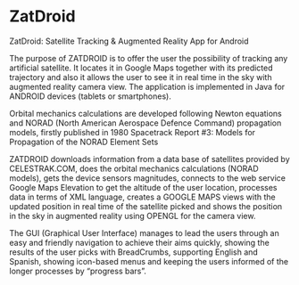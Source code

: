 ZatDroid
========

ZatDroid: Satellite Tracking &amp; Augmented Reality App for Android

The purpose of ZATDROID is to offer the user the possibility of tracking any artificial satellite. It locates it in Google Maps together with its predicted trajectory and also it allows the user to see it in real time in the sky with augmented reality camera view. The application is implemented in Java for ANDROID devices (tablets or smartphones).

Orbital mechanics calculations are developed following Newton equations and NORAD (North American Aerospace Defence Command) propagation models, firstly published in 1980 Spacetrack Report #3: Models for Propagation of the NORAD Element Sets

ZATDROID downloads information from a data base of satellites provided by CELESTRAK.COM, does the orbital mechanics calculations (NORAD models), gets the device sensors magnitudes, connects to the web service Google Maps Elevation to get the altitude of the user location, processes data in terms of XML language, creates a GOOGLE MAPS views with the updated position in real time of the satellite picked and shows the position in the sky in augmented reality using OPENGL for the camera view.

The GUI (Graphical User Interface) manages to lead the users through an easy and friendly navigation to achieve their aims quickly, showing the results of the user picks with BreadCrumbs, supporting English and Spanish, showing icon-based menus and keeping the users informed of the longer processes by “progress bars”.

